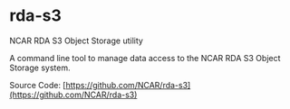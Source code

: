 # rda-s3
NCAR RDA S3 Object Storage utility

A command line tool to manage data access to the NCAR RDA S3 Object Storage
system.

Source Code: [https://github.com/NCAR/rda-s3](https://github.com/NCAR/rda-s3)
